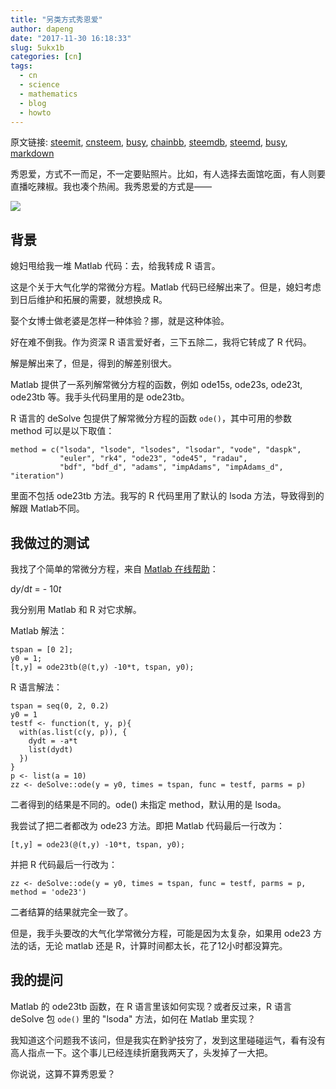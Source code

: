 ```yaml
---
title: "另类方式秀恩爱"
author: dapeng
date: "2017-11-30 16:18:33"
slug: 5ukx1b
categories: [cn]
tags: 
  - cn
  - science
  - mathematics
  - blog
  - howto
---
```


原文链接: [steemit](https://steemit.com/cn/@dapeng/5ukx1b), [cnsteem](https://cnsteem.com/cn/@dapeng/5ukx1b), [busy](https://busy.org/cn/@dapeng/5ukx1b), [chainbb](https://chainbb.com/cn/@dapeng/5ukx1b), [steemdb](https://steemdb.com/cn/@dapeng/5ukx1b), [steemd](https://steemd.com/cn/@dapeng/5ukx1b), [busy](https://busy.org/cn/@dapeng/5ukx1b), [markdown](https://raw.githubusercontent.com/pzhaonet/steem_dapeng/master/content/post/5ukx1b.md)

秀恩爱，方式不一而足，不一定要贴照片。比如，有人选择去面馆吃面，有人则要直播吃辣椒。我也凑个热闹。我秀恩爱的方式是——

![](https://cdn.pixabay.com/photo/2015/10/30/12/24/questions-1014060_960_720.jpg)

## 背景

媳妇甩给我一堆 Matlab 代码：去，给我转成 R 语言。

这是个关于大气化学的常微分方程。Matlab 代码已经解出来了。但是，媳妇考虑到日后维护和拓展的需要，就想换成 R。

娶个女博士做老婆是怎样一种体验？挪，就是这种体验。

好在难不倒我。作为资深 R 语言爱好者，三下五除二，我将它转成了 R 代码。

解是解出来了，但是，得到的解差别很大。

Matlab 提供了一系列解常微分方程的函数，例如 ode15s, ode23s, ode23t, ode23tb 等。我手头代码里用的是 ode23tb。

R 语言的 deSolve 包提供了解常微分方程的函数 `ode()`，其中可用的参数 method 可以是以下取值：

```
method = c("lsoda", "lsode", "lsodes", "lsodar", "vode", "daspk",
           "euler", "rk4", "ode23", "ode45", "radau", 
           "bdf", "bdf_d", "adams", "impAdams", "impAdams_d", "iteration")
```
里面不包括 ode23tb 方法。我写的 R 代码里用了默认的 lsoda 方法，导致得到的解跟 Matlab不同。


## 我做过的测试

我找了个简单的常微分方程，来自 [Matlab 在线帮助](https://cn.mathworks.com/help/matlab/ref/ode23tb.html)：

d*y*/d*t* = - 10*t*

我分别用 Matlab 和 R 对它求解。

Matlab 解法：

```
tspan = [0 2];
y0 = 1;
[t,y] = ode23tb(@(t,y) -10*t, tspan, y0);
```

R 语言解法：

```
tspan = seq(0, 2, 0.2)
y0 = 1
testf <- function(t, y, p){
  with(as.list(c(y, p)), {
    dydt = -a*t
    list(dydt)
  })
}
p <- list(a = 10)
zz <- deSolve::ode(y = y0, times = tspan, func = testf, parms = p)
```

二者得到的结果是不同的。ode() 未指定 method，默认用的是 lsoda。

我尝试了把二者都改为 ode23 方法。即把 Matlab 代码最后一行改为：

```
[t,y] = ode23(@(t,y) -10*t, tspan, y0);
```

并把 R 代码最后一行改为：

```
zz <- deSolve::ode(y = y0, times = tspan, func = testf, parms = p, method = 'ode23')
```

二者结算的结果就完全一致了。

但是，我手头要改的大气化学常微分方程，可能是因为太复杂，如果用 ode23 方法的话，无论 matlab 还是 R，计算时间都太长，花了12小时都没算完。


## 我的提问

Matlab 的 ode23tb 函数，在 R 语言里该如何实现？或者反过来，R 语言 deSolve 包 `ode()` 里的 "lsoda" 方法，如何在 Matlab 里实现？

我知道这个问题我不该问，但是我实在黔驴技穷了，发到这里碰碰运气，看有没有高人指点一下。这个事儿已经连续折磨我两天了，头发掉了一大把。

你说说，这算不算秀恩爱？

